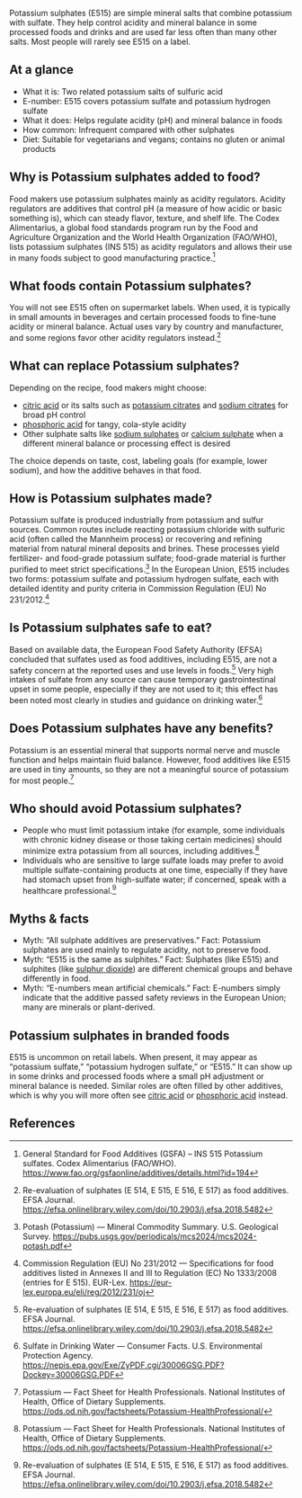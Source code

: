 Potassium sulphates (E515) are simple mineral salts that combine potassium with sulfate. They help control acidity and mineral balance in some processed foods and drinks and are used far less often than many other salts. Most people will rarely see E515 on a label.

<!--more-->

## At a glance
- What it is: Two related potassium salts of sulfuric acid
- E-number: E515 covers potassium sulfate and potassium hydrogen sulfate
- What it does: Helps regulate acidity (pH) and mineral balance in foods
- How common: Infrequent compared with other sulphates
- Diet: Suitable for vegetarians and vegans; contains no gluten or animal products

## Why is Potassium sulphates added to food?
Food makers use potassium sulphates mainly as acidity regulators. Acidity regulators are additives that control pH (a measure of how acidic or basic something is), which can steady flavor, texture, and shelf life. The Codex Alimentarius, a global food standards program run by the Food and Agriculture Organization and the World Health Organization (FAO/WHO), lists potassium sulphates (INS 515) as acidity regulators and allows their use in many foods subject to good manufacturing practice.[^1]

## What foods contain Potassium sulphates?
You will not see E515 often on supermarket labels. When used, it is typically in small amounts in beverages and certain processed foods to fine-tune acidity or mineral balance. Actual uses vary by country and manufacturer, and some regions favor other acidity regulators instead.[^4]

## What can replace Potassium sulphates?
Depending on the recipe, food makers might choose:
- [citric acid](/e330-citric-acid) or its salts such as [potassium citrates](/e332-potassium-citrates) and [sodium citrates](/e331-sodium-citrates) for broad pH control
- [phosphoric acid](/e338-phosphoric-acid) for tangy, cola-style acidity
- Other sulphate salts like [sodium sulphates](/e514-sodium-sulphates) or [calcium sulphate](/e516-calcium-sulphate) when a different mineral balance or processing effect is desired

The choice depends on taste, cost, labeling goals (for example, lower sodium), and how the additive behaves in that food.

## How is Potassium sulphates made?
Potassium sulfate is produced industrially from potassium and sulfur sources. Common routes include reacting potassium chloride with sulfuric acid (often called the Mannheim process) or recovering and refining material from natural mineral deposits and brines. These processes yield fertilizer- and food-grade potassium sulfate; food-grade material is further purified to meet strict specifications.[^2] In the European Union, E515 includes two forms: potassium sulfate and potassium hydrogen sulfate, each with detailed identity and purity criteria in Commission Regulation (EU) No 231/2012.[^3]

## Is Potassium sulphates safe to eat?
Based on available data, the European Food Safety Authority (EFSA) concluded that sulfates used as food additives, including E515, are not a safety concern at the reported uses and use levels in foods.[^4] Very high intakes of sulfate from any source can cause temporary gastrointestinal upset in some people, especially if they are not used to it; this effect has been noted most clearly in studies and guidance on drinking water.[^5]

## Does Potassium sulphates have any benefits?
Potassium is an essential mineral that supports normal nerve and muscle function and helps maintain fluid balance. However, food additives like E515 are used in tiny amounts, so they are not a meaningful source of potassium for most people.[^6]

## Who should avoid Potassium sulphates?
- People who must limit potassium intake (for example, some individuals with chronic kidney disease or those taking certain medicines) should minimize extra potassium from all sources, including additives.[^6]
- Individuals who are sensitive to large sulfate loads may prefer to avoid multiple sulfate-containing products at one time, especially if they have had stomach upset from high-sulfate water; if concerned, speak with a healthcare professional.[^4]

## Myths & facts
- Myth: “All sulphate additives are preservatives.” Fact: Potassium sulphates are used mainly to regulate acidity, not to preserve food.
- Myth: “E515 is the same as sulphites.” Fact: Sulphates (like E515) and sulphites (like [sulphur dioxide](/e220-sulphur-dioxide)) are different chemical groups and behave differently in food.
- Myth: “E-numbers mean artificial chemicals.” Fact: E-numbers simply indicate that the additive passed safety reviews in the European Union; many are minerals or plant-derived.

## Potassium sulphates in branded foods
E515 is uncommon on retail labels. When present, it may appear as “potassium sulfate,” “potassium hydrogen sulfate,” or “E515.” It can show up in some drinks and processed foods where a small pH adjustment or mineral balance is needed. Similar roles are often filled by other additives, which is why you will more often see [citric acid](/e330-citric-acid) or [phosphoric acid](/e338-phosphoric-acid) instead.

## References
[^1]: General Standard for Food Additives (GSFA) – INS 515 Potassium sulfates. Codex Alimentarius (FAO/WHO). https://www.fao.org/gsfaonline/additives/details.html?id=194
[^2]: Potash (Potassium) — Mineral Commodity Summary. U.S. Geological Survey. https://pubs.usgs.gov/periodicals/mcs2024/mcs2024-potash.pdf
[^3]: Commission Regulation (EU) No 231/2012 — Specifications for food additives listed in Annexes II and III to Regulation (EC) No 1333/2008 (entries for E 515). EUR-Lex. https://eur-lex.europa.eu/eli/reg/2012/231/oj
[^4]: Re-evaluation of sulphates (E 514, E 515, E 516, E 517) as food additives. EFSA Journal. https://efsa.onlinelibrary.wiley.com/doi/10.2903/j.efsa.2018.5482
[^5]: Sulfate in Drinking Water — Consumer Facts. U.S. Environmental Protection Agency. https://nepis.epa.gov/Exe/ZyPDF.cgi/30006GSG.PDF?Dockey=30006GSG.PDF
[^6]: Potassium — Fact Sheet for Health Professionals. National Institutes of Health, Office of Dietary Supplements. https://ods.od.nih.gov/factsheets/Potassium-HealthProfessional/

